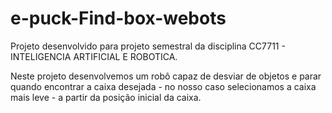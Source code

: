 # e-puck-Find-box-webots

Projeto desenvolvido para projeto semestral da disciplina CC7711 - INTELIGENCIA ARTIFICIAL E ROBOTICA.

Neste projeto desenvolvemos um robô capaz de desviar de objetos e parar quando encontrar a caixa desejada - no nosso caso selecionamos a caixa mais leve - a partir da posição inicial da caixa.
